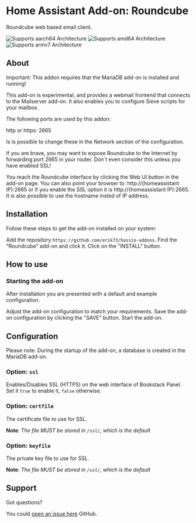 # Home Assistant Add-on: Roundcube

Roundcube web based email client.

![Supports aarch64 Architecture][aarch64-shield] ![Supports amd64 Architecture][amd64-shield]
![Supports armv7 Architecture][armv7-shield]

## About

Important: This addon requires that the MariaDB add-on is installed and running!

This add-on is experimental, and provides a webmail frontend that connects
to the Mailserver add-on. It also enables you to configure Sieve scripts
for your mailbox.

The following ports are used by this addon:

http or https: 2665

Is is possible to change these in the Network section of the configuration.

If you are brave, you may want to expose Roundcube to the Internet by forwarding
port 2665 in your router. Don´t even consider this unless you have enabled SSL!

You reach the Roundcube interface by clicking the Web UI button in the add-on
page. You can also point your browser to: http://{homeassistant IP}:2665 or
if you enable the SSL option it is http://{homeassistant IP}:2665. It is also
possible to use the hostname insted of IP address.

## Installation

Follow these steps to get the add-on installed on your system:

Add the repository `https://github.com/erik73/hassio-addons`.
Find the "Roundcube" add-on and click it.
Click on the "INSTALL" button.

## How to use

### Starting the add-on

After installation you are presented with a default and example configuration.

Adjust the add-on configuration to match your requirements.
Save the add-on configuration by clicking the "SAVE" button.
Start the add-on.

## Configuration

Please note: During the startup of the add-on, a database is created in the
MariaDB add-on.

### Option: `ssl`

Enables/Disables SSL (HTTPS) on the web interface of Bookstack
Panel. Set it `true` to enable it, `false` otherwise.

### Option: `certfile`

The certificate file to use for SSL.

**Note**: _The file MUST be stored in `/ssl/`, which is the default_

### Option: `keyfile`

The private key file to use for SSL.

**Note**: _The file MUST be stored in `/ssl/`, which is the default_

## Support

Got questions?

You could [open an issue here][issue] GitHub.

[aarch64-shield]: https://img.shields.io/badge/aarch64-yes-green.svg
[amd64-shield]: https://img.shields.io/badge/amd64-yes-green.svg
[armv7-shield]: https://img.shields.io/badge/armv7-yes-green.svg
[issue]: https://github.com/erik73/addon-roundcube/issues
[repository]: https://github.com/erik73/hassio-addons
